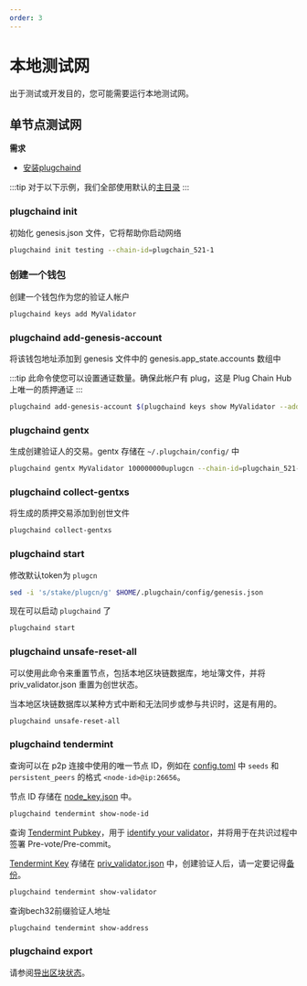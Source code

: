 ```yaml
---
order: 3
---
```


# 本地测试网

出于测试或开发目的，您可能需要运行本地测试网。

## 单节点测试网

**需求**

- [安装plugchaind](../get-started/install.md)

:::tip
对于以下示例，我们全部使用默认的[主目录](intro.md#主目录)
:::

### plugchaind init

初始化 genesis.json 文件，它将帮助你启动网络

```bash
plugchaind init testing --chain-id=plugchain_521-1
```

### 创建一个钱包

创建一个钱包作为您的验证人帐户

```bash
plugchaind keys add MyValidator
```

### plugchaind add-genesis-account

将该钱包地址添加到 genesis 文件中的 genesis.app_state.accounts 数组中

:::tip
此命令使您可以设置通证数量。确保此帐户有 plug，这是 Plug Chain Hub 上唯一的质押通证
:::

```bash
plugchaind add-genesis-account $(plugchaind keys show MyValidator --address) 150000000uplugcn
```

### plugchaind gentx

生成创建验证人的交易。gentx 存储在 `~/.plugchain/config/` 中

```bash
plugchaind gentx MyValidator 100000000uplugcn --chain-id=plugchain_521-1 
```

### plugchaind collect-gentxs

将生成的质押交易添加到创世文件

```bash
plugchaind collect-gentxs
```

### plugchaind start

修改默认token为 `plugcn`

```bash
sed -i 's/stake/plugcn/g' $HOME/.plugchain/config/genesis.json
```

现在可以启动 `plugchaind` 了

```bash
plugchaind start
```

### plugchaind unsafe-reset-all

可以使用此命令来重置节点，包括本地区块链数据库，地址簿文件，并将 priv_validator.json 重置为创世状态。

当本地区块链数据库以某种方式中断和无法同步或参与共识时，这是有用的。

```bash
plugchaind unsafe-reset-all
```

### plugchaind tendermint

查询可以在 p2p 连接中使用的唯一节点 ID，例如在 [config.toml](intro.md#cnofig-toml) 中 `seeds` 和 `persistent_peers` 的格式 `<node-id>@ip:26656`。

节点 ID 存储在 [node_key.json](intro.md#node_key-json) 中。

```bash
plugchaind tendermint show-node-id
```

查询 [Tendermint Pubkey](../concepts/validator-faq.md#tendermint-密钥)，用于 [identify your validator](../cli-client/staking.md#plugchaind-tx-staking-create-validator)，并将用于在共识过程中签署 Pre-vote/Pre-commit。

[Tendermint Key](../concepts/validator-faq.md#tendermint-密钥) 存储在 [priv_validator.json](intro.md#priv_validator-json) 中，创建验证人后，请一定要记得[备份](../concepts/validator-faq.md#如何备份验证人节点)。

```bash
plugchaind tendermint show-validator
```

查询bech32前缀验证人地址

```bash
plugchaind tendermint show-address
```

### plugchaind export

请参阅[导出区块状态](export.md)。

<!-- ## 多节点测试网

**前提**

- [安装 plug](../get-started/install.md)
- [安装 jq](https://stedolan.github.io/jq/download/)
- [安装 docker](https://docs.docker.com/engine/installation/)
- [安装 docker-compose](https://docs.docker.com/compose/install/)

### 构建和初始化

```bash
# Work from the Plug Chain Hub repo
cd [your-Plug Chain Hub-repo]

# Build the linux binary in ./build
make build-linux

# Quick init a 4-node testnet configs
make testnet-init
```

`make testnet-init` 将调用 `plugchaind testnet` 命令在 `build/nodecluster` 目录下生成4个节点的测试网配置文件。

```bash
$ tree -L 3 build/nodecluster/
build/nodecluster/
├── gentxs
│   ├── node0.json
│   ├── node1.json
│   ├── node2.json
│   └── node3.json
├── node0
│   ├── plug
│   │   ├── config
│   │   └── data
│   └── plugcli
│       ├── key_seed.json
│       └── keys
├── node1
│   ├── plug
│   │   ├── config
│   │   └── data
│   └── plugcli
│       └── key_seed.json
├── node2
│   ├── plug
│   │   ├── config
│   │   └── data
│   └── plugcli
│       └── key_seed.json
└── node3
    ├── plug
    │   ├── config
    │   └── data
    └── plugcli
        └── key_seed.json
```

### 启动

```bash
make testnet-start
```

该命令将使用 ubuntu:16.04 的 docker 镜像创建4个节点的测试网。下表列出了每个节点的端口：

| Node      | P2P Port | RPC Port |
| --------- | -------- | -------- |
| plugnode0 | 26656    | 26657    |
| plugnode1 | 26659    | 26660    |
| plugnode2 | 26661    | 26662    |
| plugnode3 | 26663    | 26664    |

要更新二进制文件，只需重新构建它并重新启动节点即可：

```bash
make build-linux testnet-start
```

### 停止

停止所有正在运行的节点：

```bash
make testnet-stop
```

### 清理

要停止所有正在运行的节点并删除 `build/` 目录中的所有文件：

```bash
make testnet-clean
``` -->
